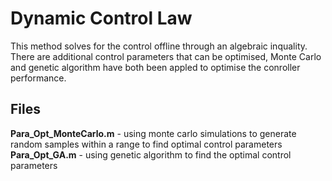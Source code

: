 # Dynamic Control Law
This method solves for the control offline through an algebraic inquality. There are additional control parameters that can be optimised, Monte Carlo and genetic algorithm have both been appled to optimise the conroller performance.   

## Files
**Para_Opt_MonteCarlo.m** - using monte carlo simulations to generate random samples within a range to find optimal control parameters  
**Para_Opt_GA.m** - using genetic algorithm to find the optimal control parameters 
